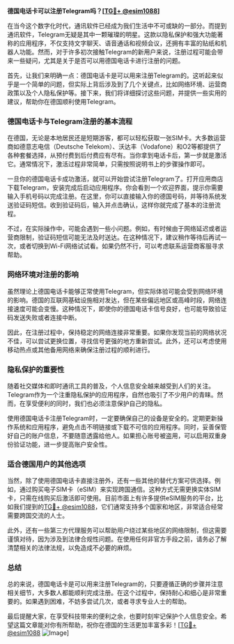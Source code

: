 **德国电话卡可以注册Telegram吗？[[TG💪+ @esim1088](https://t.me/s/esim1088)]**

在当今这个数字化时代，通讯软件已经成为我们生活中不可或缺的一部分。而提到通讯软件，Telegram无疑是其中一颗璀璨的明星。这款以隐私保护和强大功能著称的应用程序，不仅支持文字聊天、语音通话和视频会议，还拥有丰富的贴纸和机器人功能。然而，对于许多初次接触Telegram的新用户来说，注册过程可能会带来一些疑问，尤其是关于是否可以用德国电话卡进行注册的问题。

首先，让我们来明确一点：德国电话卡是可以用来注册Telegram的。这听起来似乎是一个简单的问题，但实际上背后涉及到了几个关键点，比如网络环境、运营商政策以及个人隐私保护等。接下来，我们将详细探讨这些问题，并提供一些实用的建议，帮助你在德国顺利使用Telegram。

### 德国电话卡与Telegram注册的基本流程

在德国，无论是本地居民还是短期游客，都可以轻松获取一张SIM卡。大多数运营商如德意志电信（Deutsche Telekom）、沃达丰（Vodafone）和O2等都提供了各种套餐选择，从预付费到后付费应有尽有。当你拿到电话卡后，第一步就是激活它。通常情况下，激活过程非常简单，只需按照说明书上的步骤操作即可。

一旦你的德国电话卡成功激活，就可以开始尝试注册Telegram了。打开应用商店下载Telegram，安装完成后启动应用程序。你会看到一个欢迎界面，提示你需要输入手机号码以完成注册。在这里，你可以直接输入你的德国号码，并等待系统发送验证码短信。收到验证码后，输入并点击确认，这样你就完成了基本的注册流程。

不过，在实际操作中，可能会遇到一些小问题。例如，有时候由于网络延迟或者运营商限制，验证码短信可能无法及时送达。在这种情况下，建议稍作等待后再试一次，或者切换到Wi-Fi网络试试看。如果仍然不行，可以考虑联系运营商客服寻求帮助。

### 网络环境对注册的影响

虽然理论上德国电话卡能够正常使用Telegram，但实际体验可能会受到网络环境的影响。德国的互联网基础设施相对发达，但在某些偏远地区或高峰时段，网络连接速度可能会变慢。这种情况下，即使你的德国电话卡信号良好，也可能导致验证码发送失败或者连接中断。

因此，在注册过程中，保持稳定的网络连接非常重要。如果你发现当前的网络状况不佳，可以尝试更换位置，寻找信号更强的地方重新尝试。此外，还可以考虑使用移动热点或其他备用网络来确保注册过程的顺利进行。

### 隐私保护的重要性

随着社交媒体和即时通讯工具的普及，个人信息安全越来越受到人们的关注。Telegram作为一个注重隐私保护的应用程序，自然也吸引了不少用户的青睐。然而，在享受便利的同时，我们也必须注意保护自己的隐私。

使用德国电话卡注册Telegram时，一定要确保自己的设备是安全的。定期更新操作系统和应用程序，避免点击不明链接或下载不可信的应用程序。同时，妥善保管好自己的账户信息，不要随意透露给他人。如果担心账号被盗用，可以启用双重身份验证功能，进一步提高账户安全性。

### 适合德国用户的其他选项

当然，除了使用德国电话卡直接注册外，还有一些其他的替代方案可供选择。例如，通过购买电子SIM卡（eSIM）来实现跨国通信。这种方式无需更换实体SIM卡，只需在线购买后激活即可使用。目前市面上有许多提供eSIM服务的平台，比如我们提到的[TG💪+ @esim1088](https://t.me/s/esim1088)，它们通常支持多个国家和地区，非常适合经常需要跨国交流的人士。

此外，还有一些第三方代理服务可以帮助用户绕过某些地区的网络限制，但这需要谨慎对待，因为涉及到法律合规性问题。在使用任何非官方手段之前，请务必了解清楚相关的法律法规，以免造成不必要的麻烦。

### 总结

总的来说，德国电话卡是可以用来注册Telegram的，只要遵循正确的步骤并注意相关细节，大多数人都能顺利完成注册。在这个过程中，保持耐心和细心是非常重要的。如果遇到困难，不妨多尝试几次，或者寻求专业人士的帮助。

最后提醒大家，在享受科技带来的便利之余，也要时刻牢记保护个人信息安全。希望这篇文章能对你有所帮助，祝你在德国的生活更加丰富多彩！[[TG💪+ @esim1088](https://t.me/s/esim1088) ![Image](https://i.postimg.cc/4NQfJmqS/Snipaste-2025-05-13-00-14-12.png)]